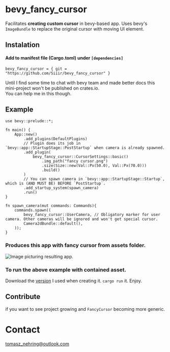 # bevy_fancy_cursor
Facilitates **creating custom cursor** in bevy-based app. Uses bevy's `ImageBundle` to replace the original cursor with moving UI element.


## Instalation
#### Add to manifest file (Cargo.toml) under `[dependencies]`
```bevy_fancy_cursor = { git = "https://github.com/Siiir/bevy_fancy_cursor" }```

Until I find some time to chat with bevy team and made better docs this mini-project won't be published on crates.io.  
You can help me in this though.


## Example
```
use bevy::prelude::*;

fn main() {
    App::new()
        .add_plugins(DefaultPlugins)
        // Plugin does its job in `bevy::app::StartupStage::PostStartup` when camera is already spawned.
        .add_plugin(
            bevy_fancy_cursor::CursorSettings::basic()
                .img_path("fancy cursor.png")
                .size(Size::new(Val::Px(50.0), Val::Px(70.0)))
                .build()
        )
        // You can spawn camera in `bevy::app::StartupStage::Startup`, which is (AND MUST BE) BEFORE `PostStartup`.
        .add_startup_system(spawn_camera)
        .run()
}

fn spawn_camera(mut commands: Commands){
    commands.spawn((
        bevy_fancy_cursor::UserCamera, // Obligatory marker for user camera. Other cameras will be ignored and won't get special cursor.
        Camera2dBundle::default(),
    ));
}
```

### Produces this app with fancy cursor from assets folder.  
![Image picturing resulting app.](https://raw.githubusercontent.com/Siiir/bevy_fancy_cursor/master/Example%20with%20fancy%20cursor.png)

### To run the above example with contained asset.
Download the [version](https://github.com/Siiir/bevy_fancy_cursor/releases/tag/v0.1.0-beta) I used when creating it.
`cargo run` it. Enjoy.


## Contribute
if you want to see project growing and `FancyCursor` becoming more generic.

# Contact
tomasz_nehring@outlook.com

